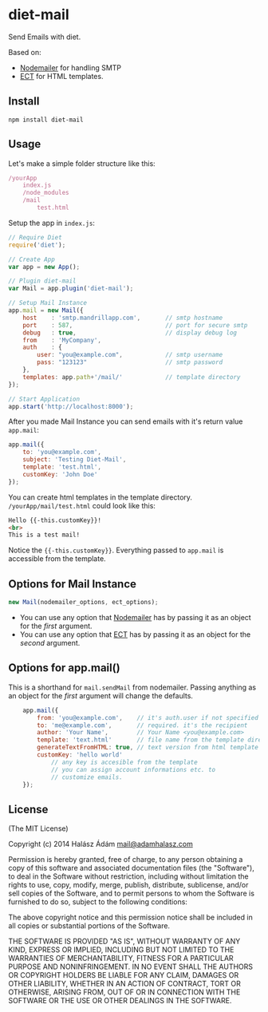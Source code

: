 # **diet-mail**
Send Emails with diet. 

Based on:
- [Nodemailer][1] for handling SMTP
- [ECT][2] for HTML templates.

## **Install**
```
npm install diet-mail
```

## **Usage**
Let's make a simple folder structure like this:
```js
/yourApp
    index.js
    /node_modules
    /mail
        test.html
```
Setup the app in `index.js`:
```js
// Require Diet
require('diet');

// Create App
var app = new App();

// Plugin diet-mail
var Mail = app.plugin('diet-mail');

// Setup Mail Instance
app.mail = new Mail({
	host	: 'smtp.mandrillapp.com', 		// smtp hostname
	port	: 587, 							// port for secure smtp
	debug	: true,							// display debug log
	from	: 'MyCompany',
	auth	: {
	    user: "you@example.com",	        // smtp username
	    pass: "123123"		                // smtp password
	},
	templates: app.path+'/mail/'            // template directory
});

// Start Application
app.start('http://localhost:8000');
```
After you made Mail Instance you can send emails with it's return value `app.mail`:
```js
app.mail({
    to: 'you@example.com',
    subject: 'Testing Diet-Mail',
    template: 'test.html',
    customKey: 'John Doe'
});
```
You can create html templates in the template directory. `/yourApp/mail/test.html` could look like this:
```html
Hello {{-this.customKey}}!
<br>
This is a test mail!
```
Notice the `{{-this.customKey}}`. Everything passed to `app.mail` is accessible from the template.

## **Options for Mail Instance**
```js
new Mail(nodemailer_options, ect_options);
```
- You can use any option that [Nodemailer][1] has by passing it as an object for the *first* argument. 
- You can use any option that [ECT][2] has by passing it as an object for the *second* argument. 

## **Options for app.mail()**
This is a shorthand for `mail.sendMail` from nodemailer. Passing anything as an object for the *first* argument will change the defaults. 
```js
    app.mail({
        from: 'you@example.com',    // it's auth.user if not specified
        to: 'me@example.com',       // required. it's the recipient
        author: 'Your Name',        // Your Name <you@example.com>
        template: 'text.html'       // file name from the template directory
        generateTextFromHTML: true, // text version from html template
        customKey: 'hello world'    
            // any key is accesible from the template
            // you can assign account informations etc. to
            // customize emails.
    });
```

## **License**
(The MIT License)

Copyright (c) 2014 Halász Ádám <mail@adamhalasz.com>

Permission is hereby granted, free of charge, to any person obtaining a copy
of this software and associated documentation files (the "Software"), to deal
in the Software without restriction, including without limitation the rights
to use, copy, modify, merge, publish, distribute, sublicense, and/or sell
copies of the Software, and to permit persons to whom the Software is
furnished to do so, subject to the following conditions:

The above copyright notice and this permission notice shall be included in
all copies or substantial portions of the Software.

THE SOFTWARE IS PROVIDED "AS IS", WITHOUT WARRANTY OF ANY KIND, EXPRESS OR
IMPLIED, INCLUDING BUT NOT LIMITED TO THE WARRANTIES OF MERCHANTABILITY,
FITNESS FOR A PARTICULAR PURPOSE AND NONINFRINGEMENT. IN NO EVENT SHALL THE
AUTHORS OR COPYRIGHT HOLDERS BE LIABLE FOR ANY CLAIM, DAMAGES OR OTHER
LIABILITY, WHETHER IN AN ACTION OF CONTRACT, TORT OR OTHERWISE, ARISING FROM,
OUT OF OR IN CONNECTION WITH THE SOFTWARE OR THE USE OR OTHER DEALINGS IN
THE SOFTWARE.


  [1]: https://github.com/andris9/Nodemailer
  [2]: http://ectjs.com/